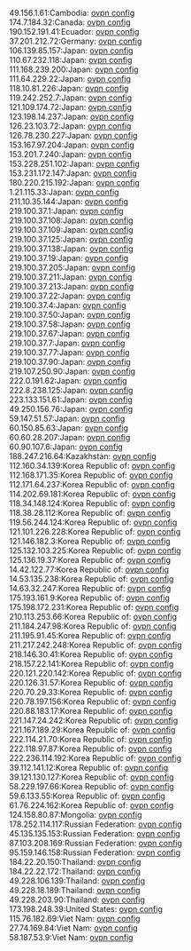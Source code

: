 49.156.1.61:Cambodia: [ovpn config](vpn/49_156_1_61.ovpn)  
174.7.184.32:Canada: [ovpn config](vpn/174_7_184_32.ovpn)  
190.152.191.41:Ecuador: [ovpn config](vpn/190_152_191_41.ovpn)  
37.201.212.72:Germany: [ovpn config](vpn/37_201_212_72.ovpn)  
106.139.85.157:Japan: [ovpn config](vpn/106_139_85_157.ovpn)  
110.67.232.118:Japan: [ovpn config](vpn/110_67_232_118.ovpn)  
111.168.239.200:Japan: [ovpn config](vpn/111_168_239_200.ovpn)  
111.64.229.22:Japan: [ovpn config](vpn/111_64_229_22.ovpn)  
118.10.81.226:Japan: [ovpn config](vpn/118_10_81_226.ovpn)  
119.242.252.7:Japan: [ovpn config](vpn/119_242_252_7.ovpn)  
121.109.174.72:Japan: [ovpn config](vpn/121_109_174_72.ovpn)  
123.198.14.237:Japan: [ovpn config](vpn/123_198_14_237.ovpn)  
126.23.103.72:Japan: [ovpn config](vpn/126_23_103_72.ovpn)  
126.78.230.227:Japan: [ovpn config](vpn/126_78_230_227.ovpn)  
153.167.97.204:Japan: [ovpn config](vpn/153_167_97_204.ovpn)  
153.201.7.240:Japan: [ovpn config](vpn/153_201_7_240.ovpn)  
153.228.251.102:Japan: [ovpn config](vpn/153_228_251_102.ovpn)  
153.231.172.147:Japan: [ovpn config](vpn/153_231_172_147.ovpn)  
180.220.215.192:Japan: [ovpn config](vpn/180_220_215_192.ovpn)  
1.21.115.33:Japan: [ovpn config](vpn/1_21_115_33.ovpn)  
211.10.35.144:Japan: [ovpn config](vpn/211_10_35_144.ovpn)  
219.100.37.1:Japan: [ovpn config](vpn/219_100_37_1.ovpn)  
219.100.37.108:Japan: [ovpn config](vpn/219_100_37_108.ovpn)  
219.100.37.109:Japan: [ovpn config](vpn/219_100_37_109.ovpn)  
219.100.37.125:Japan: [ovpn config](vpn/219_100_37_125.ovpn)  
219.100.37.138:Japan: [ovpn config](vpn/219_100_37_138.ovpn)  
219.100.37.19:Japan: [ovpn config](vpn/219_100_37_19.ovpn)  
219.100.37.205:Japan: [ovpn config](vpn/219_100_37_205.ovpn)  
219.100.37.211:Japan: [ovpn config](vpn/219_100_37_211.ovpn)  
219.100.37.213:Japan: [ovpn config](vpn/219_100_37_213.ovpn)  
219.100.37.22:Japan: [ovpn config](vpn/219_100_37_22.ovpn)  
219.100.37.4:Japan: [ovpn config](vpn/219_100_37_4.ovpn)  
219.100.37.50:Japan: [ovpn config](vpn/219_100_37_50.ovpn)  
219.100.37.58:Japan: [ovpn config](vpn/219_100_37_58.ovpn)  
219.100.37.67:Japan: [ovpn config](vpn/219_100_37_67.ovpn)  
219.100.37.7:Japan: [ovpn config](vpn/219_100_37_7.ovpn)  
219.100.37.77:Japan: [ovpn config](vpn/219_100_37_77.ovpn)  
219.100.37.90:Japan: [ovpn config](vpn/219_100_37_90.ovpn)  
219.107.250.90:Japan: [ovpn config](vpn/219_107_250_90.ovpn)  
222.0.191.62:Japan: [ovpn config](vpn/222_0_191_62.ovpn)  
222.8.238.125:Japan: [ovpn config](vpn/222_8_238_125.ovpn)  
223.133.151.61:Japan: [ovpn config](vpn/223_133_151_61.ovpn)  
49.250.156.76:Japan: [ovpn config](vpn/49_250_156_76.ovpn)  
59.147.51.57:Japan: [ovpn config](vpn/59_147_51_57.ovpn)  
60.150.85.63:Japan: [ovpn config](vpn/60_150_85_63.ovpn)  
60.60.28.207:Japan: [ovpn config](vpn/60_60_28_207.ovpn)  
60.90.107.6:Japan: [ovpn config](vpn/60_90_107_6.ovpn)  
188.247.216.64:Kazakhstan: [ovpn config](vpn/188_247_216_64.ovpn)  
112.160.34.139:Korea Republic of: [ovpn config](vpn/112_160_34_139.ovpn)  
112.168.171.35:Korea Republic of: [ovpn config](vpn/112_168_171_35.ovpn)  
112.171.64.237:Korea Republic of: [ovpn config](vpn/112_171_64_237.ovpn)  
114.202.69.181:Korea Republic of: [ovpn config](vpn/114_202_69_181.ovpn)  
118.34.148.124:Korea Republic of: [ovpn config](vpn/118_34_148_124.ovpn)  
118.38.28.112:Korea Republic of: [ovpn config](vpn/118_38_28_112.ovpn)  
119.56.244.124:Korea Republic of: [ovpn config](vpn/119_56_244_124.ovpn)  
121.101.226.228:Korea Republic of: [ovpn config](vpn/121_101_226_228.ovpn)  
121.146.182.3:Korea Republic of: [ovpn config](vpn/121_146_182_3.ovpn)  
125.132.103.225:Korea Republic of: [ovpn config](vpn/125_132_103_225.ovpn)  
125.136.19.37:Korea Republic of: [ovpn config](vpn/125_136_19_37.ovpn)  
14.42.122.77:Korea Republic of: [ovpn config](vpn/14_42_122_77.ovpn)  
14.53.135.238:Korea Republic of: [ovpn config](vpn/14_53_135_238.ovpn)  
14.63.32.247:Korea Republic of: [ovpn config](vpn/14_63_32_247.ovpn)  
175.193.161.9:Korea Republic of: [ovpn config](vpn/175_193_161_9.ovpn)  
175.198.172.231:Korea Republic of: [ovpn config](vpn/175_198_172_231.ovpn)  
210.113.253.66:Korea Republic of: [ovpn config](vpn/210_113_253_66.ovpn)  
211.184.247.98:Korea Republic of: [ovpn config](vpn/211_184_247_98.ovpn)  
211.195.91.45:Korea Republic of: [ovpn config](vpn/211_195_91_45.ovpn)  
211.217.242.248:Korea Republic of: [ovpn config](vpn/211_217_242_248.ovpn)  
218.146.30.41:Korea Republic of: [ovpn config](vpn/218_146_30_41.ovpn)  
218.157.22.141:Korea Republic of: [ovpn config](vpn/218_157_22_141.ovpn)  
220.121.220.142:Korea Republic of: [ovpn config](vpn/220_121_220_142.ovpn)  
220.126.31.57:Korea Republic of: [ovpn config](vpn/220_126_31_57.ovpn)  
220.70.29.33:Korea Republic of: [ovpn config](vpn/220_70_29_33.ovpn)  
220.78.197.156:Korea Republic of: [ovpn config](vpn/220_78_197_156.ovpn)  
220.88.183.17:Korea Republic of: [ovpn config](vpn/220_88_183_17.ovpn)  
221.147.24.242:Korea Republic of: [ovpn config](vpn/221_147_24_242.ovpn)  
221.167.189.29:Korea Republic of: [ovpn config](vpn/221_167_189_29.ovpn)  
222.114.21.70:Korea Republic of: [ovpn config](vpn/222_114_21_70.ovpn)  
222.118.97.87:Korea Republic of: [ovpn config](vpn/222_118_97_87.ovpn)  
222.236.114.192:Korea Republic of: [ovpn config](vpn/222_236_114_192.ovpn)  
39.112.141.12:Korea Republic of: [ovpn config](vpn/39_112_141_12.ovpn)  
39.121.130.127:Korea Republic of: [ovpn config](vpn/39_121_130_127.ovpn)  
58.229.197.66:Korea Republic of: [ovpn config](vpn/58_229_197_66.ovpn)  
59.6.133.55:Korea Republic of: [ovpn config](vpn/59_6_133_55.ovpn)  
61.76.224.162:Korea Republic of: [ovpn config](vpn/61_76_224_162.ovpn)  
124.158.80.87:Mongolia: [ovpn config](vpn/124_158_80_87.ovpn)  
178.252.114.117:Russian Federation: [ovpn config](vpn/178_252_114_117.ovpn)  
45.135.135.153:Russian Federation: [ovpn config](vpn/45_135_135_153.ovpn)  
87.103.208.169:Russian Federation: [ovpn config](vpn/87_103_208_169.ovpn)  
95.159.146.158:Russian Federation: [ovpn config](vpn/95_159_146_158.ovpn)  
184.22.20.150:Thailand: [ovpn config](vpn/184_22_20_150.ovpn)  
184.22.22.172:Thailand: [ovpn config](vpn/184_22_22_172.ovpn)  
49.228.106.139:Thailand: [ovpn config](vpn/49_228_106_139.ovpn)  
49.228.18.189:Thailand: [ovpn config](vpn/49_228_18_189.ovpn)  
49.228.203.90:Thailand: [ovpn config](vpn/49_228_203_90.ovpn)  
173.198.248.39:United States: [ovpn config](vpn/173_198_248_39.ovpn)  
115.76.182.69:Viet Nam: [ovpn config](vpn/115_76_182_69.ovpn)  
27.74.169.84:Viet Nam: [ovpn config](vpn/27_74_169_84.ovpn)  
58.187.53.9:Viet Nam: [ovpn config](vpn/58_187_53_9.ovpn)  
